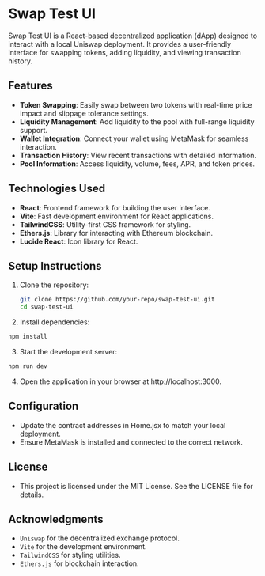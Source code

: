 # Swap Test UI

Swap Test UI is a React-based decentralized application (dApp) designed to interact with a local Uniswap deployment. It provides a user-friendly interface for swapping tokens, adding liquidity, and viewing transaction history.

## Features

- **Token Swapping**: Easily swap between two tokens with real-time price impact and slippage tolerance settings.
- **Liquidity Management**: Add liquidity to the pool with full-range liquidity support.
- **Wallet Integration**: Connect your wallet using MetaMask for seamless interaction.
- **Transaction History**: View recent transactions with detailed information.
- **Pool Information**: Access liquidity, volume, fees, APR, and token prices.

## Technologies Used

- **React**: Frontend framework for building the user interface.
- **Vite**: Fast development environment for React applications.
- **TailwindCSS**: Utility-first CSS framework for styling.
- **Ethers.js**: Library for interacting with Ethereum blockchain.
- **Lucide React**: Icon library for React.

## Setup Instructions

1. Clone the repository:

   ```bash
   git clone https://github.com/your-repo/swap-test-ui.git
   cd swap-test-ui
   ```

2. Install dependencies:

```bash
npm install
```

3. Start the development server:

```bash
npm run dev
```

4. Open the application in your browser at http://localhost:3000.

## Configuration

- Update the contract addresses in Home.jsx to match your local deployment.
- Ensure MetaMask is installed and connected to the correct network.

## License

- This project is licensed under the MIT License. See the LICENSE file for details.

## Acknowledgments

- `Uniswap` for the decentralized exchange protocol.
- `Vite` for the development environment.
- `TailwindCSS` for styling utilities.
- `Ethers.js` for blockchain interaction.
